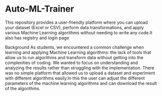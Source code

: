 # Auto-ML-Trainer
This repository provides a user-friendly platform where you can upload your dataset (Excel or CSV), perform data transformations, and apply various Machine Learning algorithms without needing to write any code.It also has registry and login page

Background
As students, we encountered a common challenge when learning and applying Machine Learning algorithms: the lack of tools that allow us to run algorithms and transform data without getting into the complexities of coding. We wanted to focus on understanding and analyzing the results rather than struggling with the implementation. There was no simple platform that allowed us to upload a dataset and experiment with different algorithms easily.In this the user can adjust the different parameters of the machine learning algorithms and can download the result of the algorithms.

